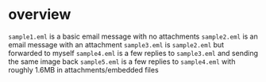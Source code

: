 # overview

`sample1.eml` is a basic email message with no attachments
`sample2.eml` is an email message with an attachment
`sample3.eml` is `sample2.eml` but forwarded to myself
`sample4.eml` is a few replies to `sample3.eml` and sending the same image back
`sample5.eml` is a few replies to `sample4.eml` with roughly 1.6MB in attachments/embedded files
